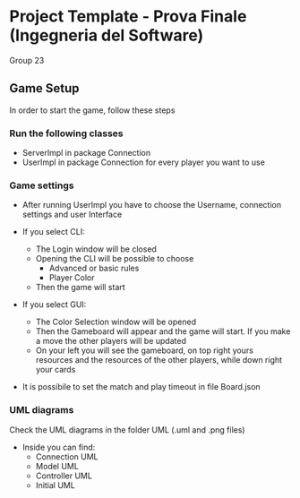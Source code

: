 # Project Template - Prova Finale (Ingegneria del Software)
Group 23
## Game Setup
In order to start the game, follow these steps

### Run the following classes
- ServerImpl in package Connection
- UserImpl in package Connection for every player you want to use

### Game settings
  * After running UserImpl you have to choose the Username, connection settings and user Interface
  * If you select CLI:
    + The Login window will be closed
    + Opening the CLI will be possible to choose
        - Advanced or basic rules
        - Player Color
    + Then the game will start
  
  * If you select GUI:
    + The Color Selection window will be opened
    + Then the Gameboard will appear and the game will start. If you make a move the other players will be updated
    + On your left you will see the gameboard, on top right yours resources and the resources of the other players, while down right your cards
     

  * It is possibile to set the match and play timeout in file Board.json
  
### UML diagrams
  Check the UML diagrams in the folder UML (.uml and .png files)
  * Inside you can find:
    + Connection UML
    + Model UML
    + Controller UML
    + Initial UML